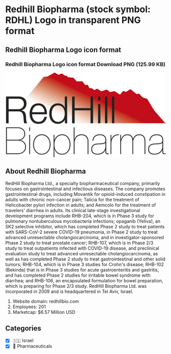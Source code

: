 # Redhill Biopharma (stock symbol: RDHL) Logo in transparent PNG format

## Redhill Biopharma Logo icon format

### Redhill Biopharma Logo icon format Download PNG (125.99 KB)

![Redhill Biopharma Logo icon format Download PNG (125.99 KB)](/img/orig/RDHL-b75fdc86.png)

## About Redhill Biopharma

RedHill Biopharma Ltd., a specialty biopharmaceutical company, primarily focuses on gastrointestinal and infectious diseases. The company promotes gastrointestinal drugs, including Movantik for opioid-induced constipation in adults with chronic non-cancer pain; Talicia for the treatment of Helicobacter pylori infection in adults; and Aemcolo for the treatment of travelers' diarrhea in adults. Its clinical late-stage investigational development programs include RHB-204, which is in Phase 3 study for pulmonary nontuberculous mycobacteria infections; opaganib (Yeliva), an SK2 selective inhibitor, which has completed Phase 2 study to treat patients with SARS-CoV-2 severe COVID-19 pneumonia, in Phase 2 study to treat advanced unresectable cholangiocarcinoma, and in investigator-sponsored Phase 2 study to treat prostate cancer; RHB-107, which is in Phase 2/3 study to treat outpatients infected with COVID-19 disease, and preclinical evaluation study to treat advanced unresectable cholangiocarcinoma, as well as has completed Phase 2 study to treat gastrointestinal and other solid tumors; RHB-104, which is in Phase 3 studies for Crohn's disease; RHB-102 (Bekinda) that is in Phase 3 studies for acute gastroenteritis and gastritis, and has completed Phase 2 studies for irritable bowel syndrome with diarrhea; and RHB-106, an encapsulated formulation for bowel preparation, which is preparing for Phase 2/3 study. RedHill Biopharma Ltd. was incorporated in 2009 and is headquartered in Tel Aviv, Israel.

1. Website domain: redhillbio.com
2. Employees: 201
3. Marketcap: $6.57 Million USD


## Categories
- [x] 🇮🇱 Israel
- [x] 💊 Pharmaceuticals
